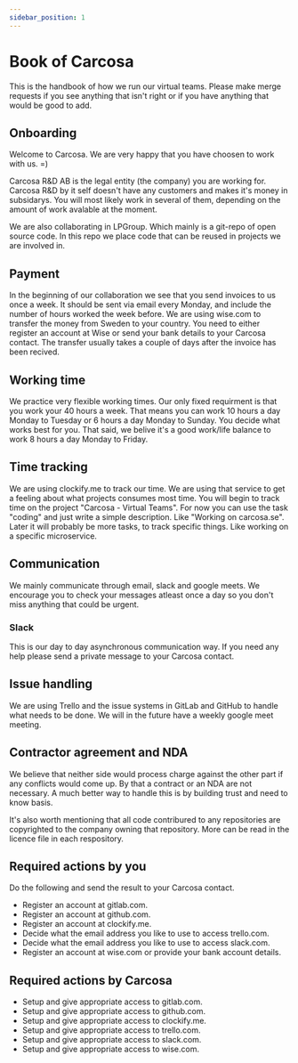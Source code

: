 ```yaml
---
sidebar_position: 1
---
```


# Book of Carcosa

This is the handbook of how we run our virtual teams. Please make merge requests if you see anything that isn't right or if you have anything that would be good to add.

## Onboarding

Welcome to Carcosa. We are very happy that you have choosen to work with us. =)

Carcosa R&D AB is the legal entity (the company) you are working for. Carcosa R&D by it self doesn't have any customers and makes it's money in subsidarys. You will most likely work in several of them, depending on the amount of work avalable at the moment.

We are also collaborating in LPGroup. Which mainly is a git-repo of open source code. In this repo we place code that can be reused in projects we are involved in.

## Payment

In the beginning of our collaboration we see that you send invoices to us once a week. It should be sent via email every Monday, and include the number of hours worked the week before. We are using wise.com to transfer the money from Sweden to your country. You need to either register an account at Wise or send your bank details to your Carcosa contact. The transfer usually takes a couple of days after the invoice has been recived.

## Working time

We practice very flexible working times. Our only fixed requirment is that you work your 40 hours a week. That means you can work 10 hours a day Monday to Tuesday or 6 hours a day Monday to Sunday. You decide what works best for you. That said, we belive it's a good work/life balance to work 8 hours a day Monday to Friday.

## Time tracking

We are using clockify.me to track our time. We are using that service to get a feeling about what projects consumes most time. You will begin to track time on the project "Carcosa - Virtual Teams". For now you can use the task "coding" and just write a simple description. Like "Working on carcosa.se". Later it will probably be more tasks, to track specific things. Like working on a specific microservice.

## Communication

We mainly communicate through email, slack and google meets. We encourage you to check your messages atleast once a day so you don't miss anything that could be urgent.

### Slack

This is our day to day asynchronous communication way. If you need any help please send a private message to your Carcosa contact.

## Issue handling

We are using Trello and the issue systems in GitLab and GitHub to handle what needs to be done.
We will in the future have a weekly google meet meeting.

## Contractor agreement and NDA

We believe that neither side would process charge against the other part if any conflicts would come up. By that a contract or an NDA are not necessary. A much better way to handle this is by building trust and need to know basis.

It's also worth mentioning that all code contribured to any repositories are copyrighted to the company owning that repository. More can be read in the licence file in each respository.

## Required actions by you

Do the following and send the result to your Carcosa contact.

- Register an account at gitlab.com.
- Register an account at github.com.
- Register an account at clockify.me.
- Decide what the email address you like to use to access trello.com.
- Decide what the email address you like to use to access slack.com.
- Register an account at wise.com or provide your bank account details.

## Required actions by Carcosa

- Setup and give appropriate access to gitlab.com.
- Setup and give appropriate access to github.com.
- Setup and give appropriate access to clockify.me.
- Setup and give appropriate access to trello.com.
- Setup and give appropriate access to slack.com.
- Setup and give appropriate access to wise.com.
